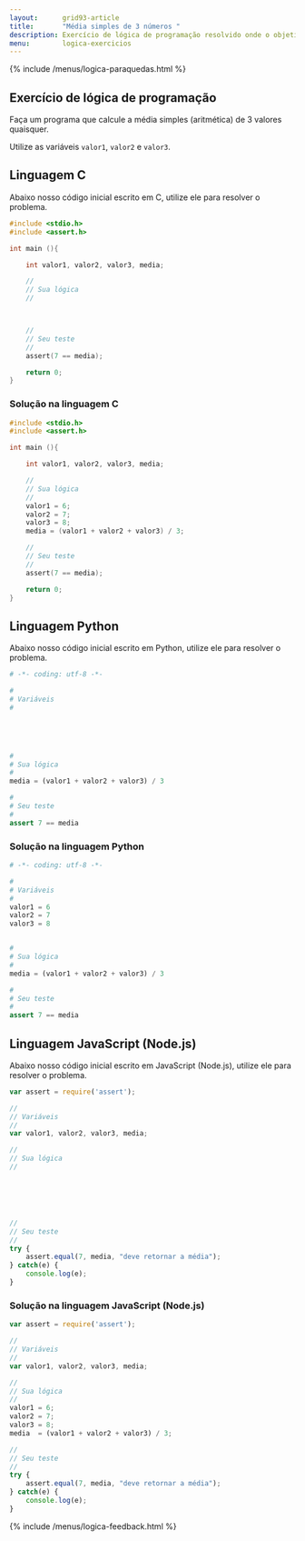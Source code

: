 ```yaml
---
layout:      grid93-article
title:       "Média simples de 3 números "
description: Exercício de lógica de programação resolvido onde o objetivo é calcular a média simples.
menu:        logica-exercicios
---
```


{% include /menus/logica-paraquedas.html %}

Exercício de lógica de programação
---

Faça um programa que calcule a média simples (aritmética) de 3 valores quaisquer.

Utilize as variáveis `valor1`, `valor2` e `valor3`.


Linguagem C
---

Abaixo nosso código inicial escrito em C, utilize ele para resolver o problema.

```c
#include <stdio.h>
#include <assert.h>

int main (){

    int valor1, valor2, valor3, media;

    //
    // Sua lógica
    //



    //
    // Seu teste
    //
    assert(7 == media);

    return 0;
}
```



### Solução na linguagem C

```c
#include <stdio.h>
#include <assert.h>

int main (){

    int valor1, valor2, valor3, media;

    //
    // Sua lógica
    //
    valor1 = 6;
    valor2 = 7;
    valor3 = 8;
    media = (valor1 + valor2 + valor3) / 3;

    //
    // Seu teste
    //
    assert(7 == media);

    return 0;
}
```


Linguagem Python
---

Abaixo nosso código inicial escrito em Python, utilize ele para resolver o problema.

```python
# -*- coding: utf-8 -*-

#
# Variáveis
#





#
# Sua lógica
#
media = (valor1 + valor2 + valor3) / 3

#
# Seu teste
#
assert 7 == media
```


### Solução na linguagem Python

```python
# -*- coding: utf-8 -*-

#
# Variáveis
#
valor1 = 6
valor2 = 7
valor3 = 8


#
# Sua lógica
#
media = (valor1 + valor2 + valor3) / 3

#
# Seu teste
#
assert 7 == media
```



Linguagem JavaScript (Node.js)
---

Abaixo nosso código inicial escrito em JavaScript (Node.js), utilize ele para resolver o problema.


```javascript
var assert = require('assert');

//
// Variáveis
//
var valor1, valor2, valor3, media;

//
// Sua lógica
//






//
// Seu teste
//
try {
    assert.equal(7, media, "deve retornar a média");
} catch(e) {
    console.log(e);
}

```


### Solução na linguagem JavaScript (Node.js)


```javascript
var assert = require('assert');

//
// Variáveis
//
var valor1, valor2, valor3, media;

//
// Sua lógica
//
valor1 = 6;
valor2 = 7;
valor3 = 8;
media  = (valor1 + valor2 + valor3) / 3;

//
// Seu teste
//
try {
    assert.equal(7, media, "deve retornar a média");
} catch(e) {
    console.log(e);
}

```

{% include /menus/logica-feedback.html %}